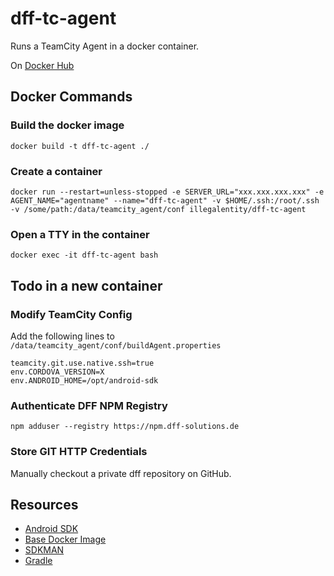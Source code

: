 # dff-tc-agent

Runs a TeamCity Agent in a docker container.

On [Docker Hub](https://hub.docker.com/r/illegalentity/dff-tc-agent/)

## Docker Commands

### Build the docker image

```docker build -t dff-tc-agent ./```

### Create a container

```docker run --restart=unless-stopped -e SERVER_URL="xxx.xxx.xxx.xxx" -e AGENT_NAME="agentname" --name="dff-tc-agent" -v $HOME/.ssh:/root/.ssh -v /some/path:/data/teamcity_agent/conf illegalentity/dff-tc-agent```

### Open a TTY in the container

```docker exec -it dff-tc-agent bash```

## Todo in a new container

### Modify TeamCity Config

Add the following lines to ```/data/teamcity_agent/conf/buildAgent.properties```

```shell
teamcity.git.use.native.ssh=true
env.CORDOVA_VERSION=X
env.ANDROID_HOME=/opt/android-sdk
```

### Authenticate DFF NPM Registry

```npm adduser --registry https://npm.dff-solutions.de```

### Store GIT HTTP Credentials

Manually checkout a private dff repository on GitHub.

## Resources

- [Android SDK](https://developer.android.com/studio/#downloads)
- [Base Docker Image](https://hub.docker.com/r/jetbrains/teamcity-agent/)
- [SDKMAN](https://sdkman.io/)
- [Gradle](https://gradle.org/)

